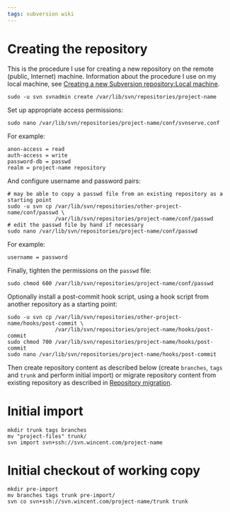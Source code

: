 ```yaml
---
tags: subversion wiki
---
```


# Creating the repository

This is the procedure I use for creating a new repository on the remote (public, Internet) machine. Information about the procedure I use on my local machine, see [Creating a new Subversion repository:Local machine](/wiki/Creating_a_new_Subversion_repository%3aLocal_machine).

    sudo -u svn svnadmin create /var/lib/svn/repositories/project-name

Set up appropriate access permissions:

    sudo nano /var/lib/svn/repositories/project-name/conf/svnserve.conf

For example:

    anon-access = read
    auth-access = write
    password-db = passwd
    realm = project-name repository

And configure username and password pairs:

    # may be able to copy a passwd file from an existing repository as a starting point
    sudo -u svn cp /var/lib/svn/repositories/other-project-name/conf/passwd \
                   /var/lib/svn/repositories/project-name/conf/passwd 
    # edit the passwd file by hand if necessary
    sudo nano /var/lib/svn/repositories/project-name/conf/passwd

For example:

    username = password

Finally, tighten the permissions on the `passwd` file:

    sudo chmod 600 /var/lib/svn/repositories/project-name/conf/passwd

Optionally install a post-commit hook script, using a hook script from another repository as a starting point:

    sudo -u svn cp /var/lib/svn/repositories/other-project-name/hooks/post-commit \
                   /var/lib/svn/repositories/project-name/hooks/post-commit
    sudo chmod 700 /var/lib/svn/repositories/project-name/hooks/post-commit
    sudo nano /var/lib/svn/repositories/project-name/hooks/post-commit

Then create repository content as described below (create `branches`, `tags` and `trunk` and perform initial import) or migrate repository content from existing repository as described in [Repository migration](/wiki/Repository_migration).

# Initial import

    mkdir trunk tags branches
    mv "project-files" trunk/
    svn import svn+ssh://svn.wincent.com/project-name

# Initial checkout of working copy

    mkdir pre-import
    mv branches tags trunk pre-import/
    svn co svn+ssh://svn.wincent.com/project-name/trunk trunk
